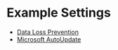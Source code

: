 # Example Settings

- [Data Loss Prevention](data_loss_prevention)
- [Microsoft AutoUpdate](microsoft_auto_update)